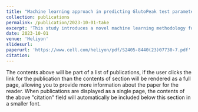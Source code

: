 ```yaml
---
title: "Machine learning approach in predicting GlutoPeak test parameters from image data with AutoML and transfer learning"
collection: publications
permalink: /publication/2023-10-01-take
excerpt: 'This study introduces a novel machine learning methodology for predicting GlutoPeak test parameters from image data, leveraging AutoKeras and transfer learning.'
date: 2023-10-01
venue: 'Heliyon'
slidesurl: 
paperurl: 'https://www.cell.com/heliyon/pdf/S2405-8440(23)07730-7.pdf'
citation: 
---
```


The contents above will be part of a list of publications, if the user clicks the link for the publication than the contents of section will be rendered as a full page, allowing you to provide more information about the paper for the reader. When publications are displayed as a single page, the contents of the above "citation" field will automatically be included below this section in a smaller font.